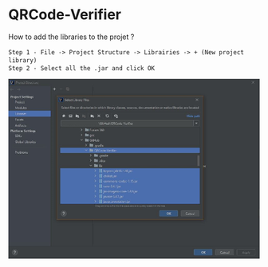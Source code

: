 # QRCode-Verifier

How to add the libraries to the projet ?

    Step 1 - File -> Project Structure -> Librairies -> + (New project library)
    Step 2 - Select all the .jar and click OK

![alt text](https://github.com/jesa974/QRCode-Verifier/blob/master/readme_img.jpg)